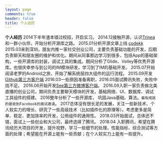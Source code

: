 ```yaml
---
layout: page
comments: true
header: false
title: 个人经历
---
```


**个人经历**
2014下半年渣本错过校招，开启实习。
2014.12接触开源，认识[Trinea](https://github.com/Trinea)和一群小伙伴，开始分析开源库之路。
2015.01分析开源文章上线 [codekk](http://p.codekk.com/)
2015.03来到深圳，朋友内推一家社交创业公司，主要负责基础功能的开发，后期负责聊天和朋友圈的维护和优化。期间从同事那边学习到很多，包括App的基础架构，一些开源库的封装，调试工具的集成。期间分析了Glide、Volley等优秀开源库。也很庆幸参与到公司的IM模块研发，学习到了IM的基础开发。
2015.07开始阅读老罗的Android之旅，开始了解系统层四大组件的运行流程。
2015.09开发[Github第三方客户端](https://github.com/Caij/CodeHub)
2016.03一些原因准备离职，2016.05面试腾讯失败，失败中找不足。
2016.06开始开发[See第三方微博客户端](https://www.coolapk.com/apk/com.caij.see)。
2016.09入职一家负责做北美直播的创业公司，期间负责主要聊天模块的开发，基础网络、UI、数据库、调试工具组件的搭建。
2016整年分析了一些开源库， 巩固Java基础、算法。`最有成就的是收到Facebook的面试邀请`。
2017总体没有很长足的发展，关注一些新技术、个人软实力的增长、研究了一些高级技术（比如插件化的原理等）。考虑更多是简单、稳定、更加效率的开发，公用组件的通用性。
2018.03开始面试，总体还不错，面试上一些创业和大公司，最终选择了腾讯。
2018.04 入职腾讯，希望在腾讯经历大项目的开发，提升视野，学习一些细节的处理，性能指标、综合测试等方面的处理；希望能在开源上能有一些贡献；在个人软实力上能有一些提升。



